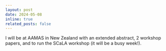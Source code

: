 ```yaml
---
layout: post
date: 2024-05-08
inline: true
related_posts: false
---
```


I will be at AAMAS in New Zealand with an extended abstract, 2 workshop papers, and to run the SCaLA workshop (it will be a busy week!).